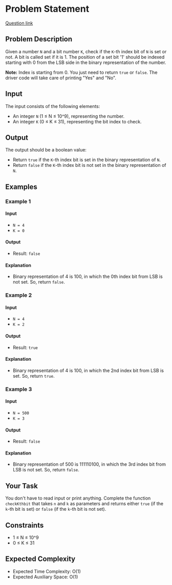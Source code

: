 # Problem Statement
[Question link](https://www.geeksforgeeks.org/problems/check-whether-k-th-bit-is-set-or-not-1587115620/1?page=1&sprint=ca8ae412173dbd8346c26a0295d098fd&sortBy=submissions)

## Problem Description

Given a number `N` and a bit number `K`, check if the `K`-th index bit of `N` is set or not. A bit is called set if it is 1. The position of a set bit '1' should be indexed starting with 0 from the LSB side in the binary representation of the number.

**Note:** Index is starting from 0. You just need to return `true` or `false`. The driver code will take care of printing "Yes" and "No".

## Input

The input consists of the following elements:

- An integer `N` (1 ≤ N ≤ 10^9), representing the number.
- An integer `K` (0 ≤ K ≤ 31), representing the bit index to check.

## Output

The output should be a boolean value:
- Return `true` if the `K`-th index bit is set in the binary representation of `N`.
- Return `false` if the `K`-th index bit is not set in the binary representation of `N`.

## Examples

### Example 1

#### Input
- `N = 4`
- `K = 0`

#### Output
- Result: `false`

#### Explanation
- Binary representation of 4 is 100, in which the 0th index bit from LSB is not set. So, return `false`.

### Example 2

#### Input
- `N = 4`
- `K = 2`

#### Output
- Result: `true`

#### Explanation
- Binary representation of 4 is 100, in which the 2nd index bit from LSB is set. So, return `true`.

### Example 3

#### Input
- `N = 500`
- `K = 3`

#### Output
- Result: `false`

#### Explanation
- Binary representation of 500 is 111110100, in which the 3rd index bit from LSB is not set. So, return `false`.

## Your Task

You don't have to read input or print anything. Complete the function `checkKthbit` that takes `n` and `k` as parameters and returns either `true` (if the `k`-th bit is set) or `false` (if the `k`-th bit is not set).

## Constraints

- 1 ≤ N ≤ 10^9
- 0 ≤ K ≤ 31

## Expected Complexity

- Expected Time Complexity: O(1)
- Expected Auxiliary Space: O(1)
